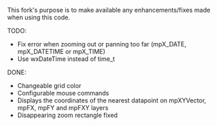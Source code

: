 This fork's purpose is to make available any enhancements/fixes made when using this code.

TODO:
  * Fix error when zooming out or panning too far (mpX_DATE, mpX_DATETIME or mpX_TIME)
  * Use wxDateTime instead of time_t

DONE:
  * Changeable grid color
  * Configurable mouse commands
  * Displays the coordinates of the nearest datapoint on mpXYVector, mpFX, mpFY and mpFXY layers  
  * Disappearing zoom rectangle fixed
